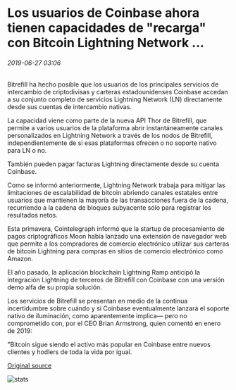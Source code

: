 # Los usuarios de Coinbase ahora tienen capacidades de "recarga" con Bitcoin Lightning Network ...

###### 2019-06-27 03:06

Bitrefill ha hecho posible que los usuarios de los principales servicios de intercambio de criptodivisas y carteras estadounidenses Coinbase accedan a su conjunto completo de servicios Lightning Network (LN) directamente desde sus cuentas de intercambio nativas.

La capacidad viene como parte de la nueva API Thor de Bitrefill, que permite a varios usuarios de la plataforma abrir instantáneamente canales personalizados en Lightning Network a través de los nodos de Bitrefill, independientemente de si esas plataformas ofrecen o no soporte nativo para LN o no.

También pueden pagar facturas Lightning directamente desde su cuenta Coinbase.

Como se informó anteriormente, Lightning Network trabaja para mitigar las limitaciones de escalabilidad de bitcoin abriendo canales estatales entre usuarios que mantienen la mayoría de las transacciones fuera de la cadena, recurriendo a la cadena de bloques subyacente sólo para registrar los resultados netos.

Esta primavera, Cointelegraph informó que la startup de procesamiento de pagos criptográficos Moon había lanzado una extensión de navegador web que permite a los compradores de comercio electrónico utilizar sus carteras de bitcoin Lightning para compras en sitios de comercio electrónico como Amazon.

El año pasado, la aplicación blockchain Lightning Ramp anticipó la integración Lightning de terceros de Bitrefill con Coinbase con una versión demo alfa de su propia solución.

Los servicios de Bitrefill se presentan en medio de la continua incertidumbre sobre cuándo y si Coinbase eventualmente lanzará el soporte nativo de iluminación, como aparentemente implica— pero no comprometido con, por el CEO Brian Armstrong, quien comentó en enero de 2019:

"Bitcoin sigue siendo el activo más popular en Coinbase entre nuevos clientes y hodlers de toda la vida por igual.

[Original source](https://cointelegraph.com/news/coinbase-users-now-have-recharge-capabilities-with-bitcoin-lightning-network)

![stats](https://c.statcounter.com/11760860/0/a89fa40b/1/ "stats")